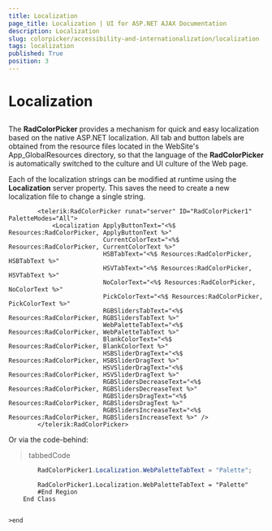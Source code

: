 ```yaml
---
title: Localization
page_title: Localization | UI for ASP.NET AJAX Documentation
description: Localization
slug: colorpicker/accessibility-and-internationalization/localization
tags: localization
published: True
position: 3
---
```


# Localization



## 

The __RadColorPicker__ provides a mechanism for quick and easy localization based on the native ASP.NET localization. All tab and button labels are obtained from the resource files located in the WebSite's App_GlobalResources directory, so that the language of the __RadColorPicker__ is automatically switched to the culture and UI culture of the Web page.

Each of the localization strings can be modified at runtime using the __Localization__ server property. This saves the need to create a new localization file to change a single string.

````ASPNET
	    <telerik:RadColorPicker runat="server" ID="RadColorPicker1" PaletteModes="All">
	        <Localization ApplyButtonText="<%$ Resources:RadColorPicker, ApplyButtonText %>"
	                      CurrentColorText="<%$ Resources:RadColorPicker, CurrentColorText %>"
	                      HSBTabText="<%$ Resources:RadColorPicker, HSBTabText %>"
	                      HSVTabText="<%$ Resources:RadColorPicker, HSVTabText %>"
	                      NoColorText="<%$ Resources:RadColorPicker, NoColorText %>"
	                      PickColorText="<%$ Resources:RadColorPicker, PickColorText %>"
	                      RGBSlidersTabText="<%$ Resources:RadColorPicker, RGBSlidersTabText %>"
	                      WebPaletteTabText="<%$ Resources:RadColorPicker, WebPaletteTabText %>"
	                      BlankColorText="<%$ Resources:RadColorPicker, BlankColorText %>"
	                      HSBSliderDragText="<%$ Resources:RadColorPicker, HSBSliderDragText %>"
	                      HSVSliderDragText="<%$ Resources:RadColorPicker, HSVSliderDragText %>"
	                      RGBSlidersDecreaseText="<%$ Resources:RadColorPicker, RGBSlidersDecreaseText %>"
	                      RGBSlidersDragText="<%$ Resources:RadColorPicker, RGBSlidersDragText %>"
	                      RGBSlidersIncreaseText="<%$ Resources:RadColorPicker, RGBSlidersIncreaseText %>" />
	    </telerik:RadColorPicker>
````



Or via the code-behind:

>tabbedCode

````C#
	    RadColorPicker1.Localization.WebPaletteTabText = "Palette";
````



````VB.NET
	    RadColorPicker1.Localization.WebPaletteTabText = "Palette"
	    #End Region
	End Class


>end
